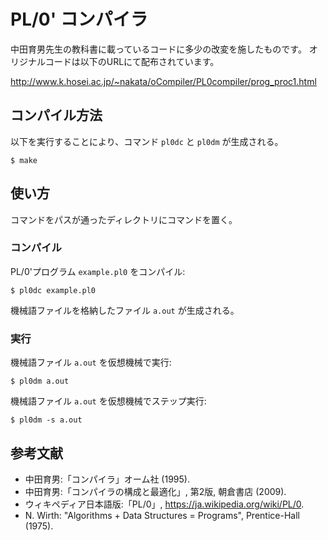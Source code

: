 # PL/0' コンパイラ

中田育男先生の教科書に載っているコードに多少の改変を施したものです。
オリジナルコードは以下のURLにて配布されています。

http://www.k.hosei.ac.jp/~nakata/oCompiler/PL0compiler/prog_proc1.html

## コンパイル方法

以下を実行することにより、コマンド `pl0dc` と `pl0dm` が生成される。
~~~
$ make
~~~

## 使い方

コマンドをパスが通ったディレクトリにコマンドを置く。

### コンパイル

PL/0'プログラム `example.pl0` をコンパイル:
~~~
$ pl0dc example.pl0
~~~
機械語ファイルを格納したファイル `a.out` が生成される。

### 実行

機械語ファイル `a.out` を仮想機械で実行:
~~~
$ pl0dm a.out
~~~

機械語ファイル `a.out` を仮想機械でステップ実行:
~~~
$ pl0dm -s a.out
~~~

## 参考文献

* 中田育男:「コンパイラ」オーム社 (1995).
* 中田育男:「コンパイラの構成と最適化」, 第2版, 朝倉書店 (2009).
* ウィキペディア日本語版:「PL/0」, https://ja.wikipedia.org/wiki/PL/0.
* N. Wirth: "Algorithms + Data Structures = Programs", Prentice-Hall (1975).

